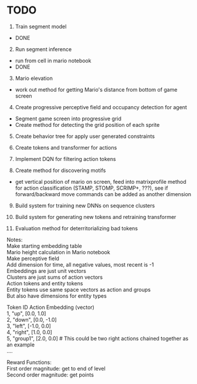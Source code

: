 

# TODO

1. Train segment model  
 - DONE  

2. Run segment inference  
 - run from cell in mario notebook  
 - DONE  

3. Mario elevation  
 - work out method for getting Mario's distance from bottom of game screen   

4. Create progressive perceptive field and occupancy detection for agent  
 - Segment game screen into progressive grid  
 - Create method for detecting the grid position of each sprite  

5. Create behavior tree for apply user generated constraints  

6. Create tokens and transformer for actions  

7. Implement DQN for filtering action tokens  

8. Create method for discovering motifs
 - get vertical position of mario on screen, feed into matrixprofile method for action classification (STAMP, STOMP, SCRIMP+, ???), see if forward/backward move commands can be added as another dimension  

9. Build system for training new DNNs on sequence clusters  

10. Build system for generating new tokens and retraining transformer  

11. Evaluation method for deterritorializing bad tokens  




Notes:  
Make starting embedding table  
Mario height calculation in Mario notebook  
Make perceptive field  
Add dimension for time, all negative values, most recent is -1  
Embeddings are just unit vectors  
Clusters are just sums of action vectors  
Action tokens and entity tokens  
Entity tokens use same space vectors as action and groups  
But also have dimensions for entity types  


Token ID Action Embedding (vector)  
1, "up",     [0.0, 1.0]  
2, "down",   [0.0, -1.0]  
3, "left",   [-1.0, 0.0]  
4, "right",  [1.0, 0.0]  
5, "group1", [2.0, 0.0] # This could be two right actions chained together as an example  
....  


Reward Functions:  
First order magnitude: get to end of level  
Second order magnitude: get points  



